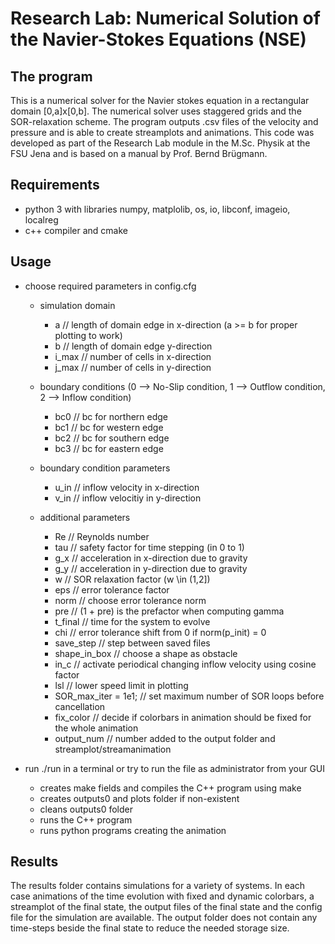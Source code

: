 # Research Lab: Numerical Solution of the Navier-Stokes Equations (NSE)

## The program
This is a numerical solver for the Navier stokes equation in a rectangular domain [0,a]x[0,b]. The numerical solver uses staggered grids and the SOR-relaxation scheme. The program outputs .csv files of the velocity and pressure and is able to create streamplots and animations.
This code was developed as part of the Research Lab module in the M.Sc. Physik at the FSU Jena and is based on a manual by Prof. Bernd Brügmann.

## Requirements
- python 3 with libraries numpy, matplolib, os, io, libconf, imageio, localreg
- c++ compiler and cmake

## Usage
- choose required parameters in config.cfg
	- simulation domain
		- a // length of domain edge in x-direction (a >= b for proper plotting to work)
		- b // length of domain edge y-direction 
		- i_max // number of cells in x-direction
		- j_max // number of cells in y-direction

	- boundary conditions (0 --> No-Slip condition, 1 --> Outflow condition, 2 --> Inflow condition)
		- bc0 // bc for northern edge
		- bc1 // bc for western edge
		- bc2 // bc for southern edge
		- bc3 // bc for eastern edge


	- boundary condition parameters
	    - u_in // inflow velocity in x-direction 
	    - v_in // inflow velocitiy in y-direction

	- additional parameters
	    - Re // Reynolds number
	    - tau // safety factor for time stepping (in 0 to 1)
	    - g_x // acceleration in x-direction due to gravity 
	    - g_y // acceleration in y-direction due to gravity
	    - w // SOR relaxation factor (w \in (1,2])
	    - eps // error tolerance factor 
	    - norm // choose error tolerance norm
	    - pre // (1 + pre) is the prefactor when computing gamma
	    - t_final // time for the system to evolve
	    - chi // error tolerance shift from 0 if norm(p_init) = 0
	    - save_step // step between saved files
	    - shape_in_box // choose a shape as obstacle
	    - in_c // activate periodical changing inflow velocity using cosine factor 
	    - lsl // lower speed limit in plotting
	    - SOR_max_iter = 1e1; // set maximum number of SOR loops before cancellation
	    - fix_color // decide if colorbars in animation should be fixed for the whole animation  
	    - output_num // number added to the output folder and streamplot/streamanimation

- run ./run in a terminal or try to run the file as administrator from your GUI
    - creates make fields and compiles the C++ program using make
    - creates outputs0 and plots folder if non-existent
    - cleans outputs0 folder
    - runs the C++ program
    - runs python programs creating the animation

## Results
The results folder contains simulations for a variety of systems. In each case animations of the time evolution with fixed and dynamic colorbars, a streamplot of the final state, the output files of the final state and the config file for the simulation are available. The output folder does not contain any time-steps beside the final state to reduce the needed storage size.
